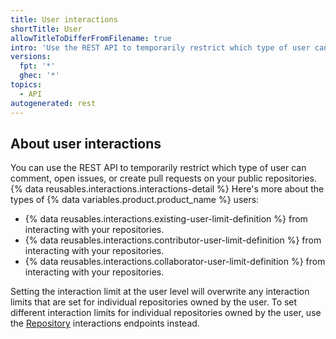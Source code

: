 ```yaml
---
title: User interactions
shortTitle: User
allowTitleToDifferFromFilename: true
intro: 'Use the REST API to temporarily restrict which type of user can comment, open issues, or create pull requests in your public repositories.'
versions:
  fpt: '*'
  ghec: '*'
topics:
  - API
autogenerated: rest
---
```


## About user interactions

You can use the REST API to temporarily restrict which type of user can comment, open issues, or create pull requests on your public repositories. {% data reusables.interactions.interactions-detail %} Here's more about the types of {% data variables.product.product_name %} users:

* {% data reusables.interactions.existing-user-limit-definition %} from interacting with your repositories.
* {% data reusables.interactions.contributor-user-limit-definition %} from interacting with your repositories.
* {% data reusables.interactions.collaborator-user-limit-definition %} from interacting with your repositories.

Setting the interaction limit at the user level will overwrite any interaction limits that are set for individual repositories owned by the user. To set different interaction limits for individual repositories owned by the user, use the [Repository](#repository) interactions endpoints instead.


<!-- Content after this section is automatically generated -->
